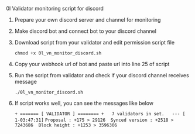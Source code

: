 0l Validator monitoring script for discord

1. Prepare your own discord server and channel for monitoring
2. Make discord bot and connect bot to your discord channel
3. Download script from your validator and edit permission script file
   
   ```chmod +x 0l_vn_monitor_discord.sh```
5. Copy your webhook url of bot and paste url into line 25 of script
6. Run the script from validator and check if your discord channel receives message
   
   ```./0l_vn_monitor_discord.sh```
8. If script works well, you can see the messages like below
   
   ```+ ======= [ VALIDATOR ] ======== +   7 validators in set.   --- [ 1-03:47:31]```
   ```Proposal : +175 > 29126  Synced version : +2518 > 7243686  Block height : +1253 > 3596306```
